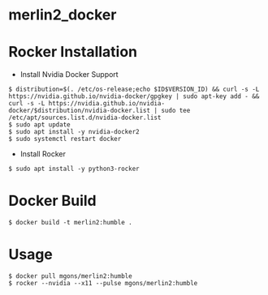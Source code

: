 # merlin2_docker

# Rocker Installation

- Install Nvidia Docker Support

```shell
$ distribution=$(. /etc/os-release;echo $ID$VERSION_ID) && curl -s -L https://nvidia.github.io/nvidia-docker/gpgkey | sudo apt-key add - && curl -s -L https://nvidia.github.io/nvidia-docker/$distribution/nvidia-docker.list | sudo tee /etc/apt/sources.list.d/nvidia-docker.list
$ sudo apt update
$ sudo apt install -y nvidia-docker2
$ sudo systemctl restart docker
```

- Install Rocker

```shell
$ sudo apt install -y python3-rocker
```

# Docker Build

```shell
$ docker build -t merlin2:humble .
```

# Usage

```shell
$ docker pull mgons/merlin2:humble
$ rocker --nvidia --x11 --pulse mgons/merlin2:humble
```
